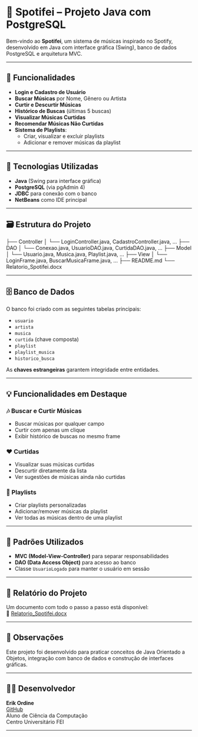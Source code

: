 # 🎵 Spotifei – Projeto Java com PostgreSQL

Bem-vindo ao **Spotifei**, um sistema de músicas inspirado no Spotify, desenvolvido em Java com interface gráfica (Swing), banco de dados PostgreSQL e arquitetura MVC.

---

## 🚀 Funcionalidades

- **Login e Cadastro de Usuário**
- **Buscar Músicas** por Nome, Gênero ou Artista
- **Curtir e Descurtir Músicas**
- **Histórico de Buscas** (últimas 5 buscas)
- **Visualizar Músicas Curtidas**
- **Recomendar Músicas Não Curtidas**
- **Sistema de Playlists**:
  - Criar, visualizar e excluir playlists
  - Adicionar e remover músicas da playlist

---

## 🧱 Tecnologias Utilizadas

- **Java** (Swing para interface gráfica)
- **PostgreSQL** (via pgAdmin 4)
- **JDBC** para conexão com o banco
- **NetBeans** como IDE principal

---

## 🗃️ Estrutura do Projeto
├── Controller
│ └── LoginController.java, CadastroController.java, ...
├── DAO
│ └── Conexao.java, UsuarioDAO.java, CurtidaDAO.java, ...
├── Model
│ └── Usuario.java, Musica.java, Playlist.java, ...
├── View
│ └── LoginFrame.java, BuscarMusicaFrame.java, ...
├── README.md
└── Relatorio_Spotifei.docx


---

## 🗄️ Banco de Dados

O banco foi criado com as seguintes tabelas principais:

- `usuario`
- `artista`
- `musica`
- `curtida` (chave composta)
- `playlist`
- `playlist_musica`
- `historico_busca`

As **chaves estrangeiras** garantem integridade entre entidades.

---

## 💡 Funcionalidades em Destaque

### 🎶 Buscar e Curtir Músicas
- Buscar músicas por qualquer campo
- Curtir com apenas um clique
- Exibir histórico de buscas no mesmo frame

### ❤️ Curtidas
- Visualizar suas músicas curtidas
- Descurtir diretamente da lista
- Ver sugestões de músicas ainda não curtidas

### 📂 Playlists
- Criar playlists personalizadas
- Adicionar/remover músicas da playlist
- Ver todas as músicas dentro de uma playlist

---

## 🧠 Padrões Utilizados

- **MVC (Model-View-Controller)** para separar responsabilidades
- **DAO (Data Access Object)** para acesso ao banco
- Classe `UsuarioLogado` para manter o usuário em sessão

---

## 📝 Relatório do Projeto

Um documento com todo o passo a passo está disponível:  
📄 [Relatorio_Spotifei.docx](./Relatorio_Spotifei.docx)

---

## 📌 Observações

Este projeto foi desenvolvido para praticar conceitos de Java Orientado a Objetos, integração com banco de dados e construção de interfaces gráficas.

---

## 🧑‍💻 Desenvolvedor

**Erik Ordine**  
[GitHub](https://github.com/erikordine)  
Aluno de Ciência da Computação  
Centro Universitário FEI

---

